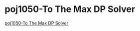 # poj1050-To The Max DP Solver
[poj1050-To The Max DP Solver](https://aiwithcloud.com/2022/09/16/poj1050_to_the_max_dp_solver/)